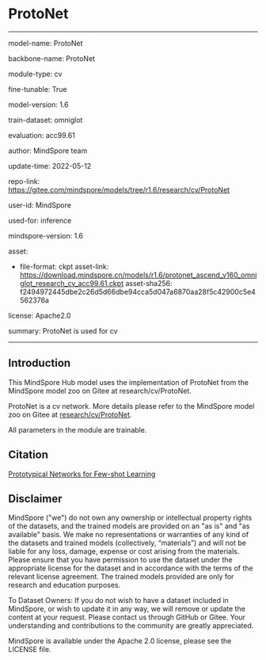 # ProtoNet

---

model-name: ProtoNet

backbone-name: ProtoNet

module-type: cv

fine-tunable: True

model-version: 1.6

train-dataset: omniglot

evaluation: acc99.61

author: MindSpore team

update-time: 2022-05-12

repo-link: <https://gitee.com/mindspore/models/tree/r1.6/research/cv/ProtoNet>

user-id: MindSpore

used-for: inference

mindspore-version: 1.6

asset:

-
    file-format: ckpt
    asset-link: <https://download.mindspore.cn/models/r1.6/protonet_ascend_v160_omniglot_research_cv_acc99.61.ckpt>
    asset-sha256: f2494972445dbe2c26d5d66dbe94cca5d047a6870aa28f5c42900c5e4562376a

license: Apache2.0

summary: ProtoNet is used for cv

---

## Introduction

This MindSpore Hub model uses the implementation of ProtoNet from the MindSpore model zoo on Gitee at research/cv/ProtoNet.

ProtoNet is a cv network. More details please refer to the MindSpore model zoo on Gitee at [research/cv/ProtoNet](https://gitee.com/mindspore/models/blob/r1.6/research/cv/ProtoNet/README.md).

All parameters in the module are trainable.

## Citation

[Prototypical Networks for Few-shot Learning](https://arxiv.org/abs/1703.05175)

## Disclaimer

MindSpore ("we") do not own any ownership or intellectual property rights of the datasets, and the trained models are provided on an "as is" and "as available" basis. We make no representations or warranties of any kind of the datasets and trained models (collectively, “materials”) and will not be liable for any loss, damage, expense or cost arising from the materials. Please ensure that you have permission to use the dataset under the appropriate license for the dataset and in accordance with the terms of the relevant license agreement. The trained models provided are only for research and education purposes.

To Dataset Owners: If you do not wish to have a dataset included in MindSpore, or wish to update it in any way, we will remove or update the content at your request. Please contact us through GitHub or Gitee. Your understanding and contributions to the community are greatly appreciated.

MindSpore is available under the Apache 2.0 license, please see the LICENSE file.
